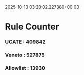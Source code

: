 2025-10-13 03:20:02.227380+00:00
# Rule Counter 
 ### UCATE : 409842

 ### Veneto : 527875

 ### Allowlist : 13930